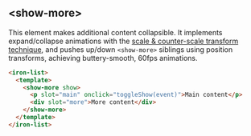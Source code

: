 ## \<show-more>

This element makes additional content collapsible.
It implements expand/collapse animations with the [scale & counter-scale transform technique](https://codelabs.developers.google.com/codelabs/expand-collapse-animations/),
and pushes up/down `<show-more>` siblings using position transforms, achieving buttery-smooth, 
60fps animations.

```html
<iron-list>
  <template>
    <show-more show>
      <p slot="main" onclick="toggleShow(event)">Main content</p>
      <div slot="more">More content</div>
    </show-more>
  </template>
</iron-list>